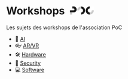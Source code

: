 # Workshops &nbsp;[![PoC Logo](./.github/favicon.png)](https://poc-innovation.com)

Les sujets des workshops de l'association PoC

- 🧠 [AI](./ai/)
- 👓 [AR/VR](./ar_vr/)
- 🛠️ [Hardware](./hardware/)
- 🔑 [Security](./security/)
- 💻 [Software](./software/)

